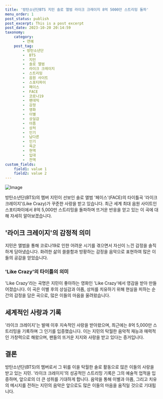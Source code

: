 ```yaml
---
title: '방탄소년단BTS 지민 솔로 앨범 라이크 크레이지 8억 5000만 스트리밍 돌파'
menu_order: 1
post_status: publish
post_excerpt: This is a post excerpt
post_date: 2023-10-20 20:14:59
taxonomy:
    category:
        - 연예
    post_tag:
        - 방탄소년단
        -  BTS
        -  지민
        -  솔로 앨범
        -  라이크 크레이지
        -  스트리밍
        -  음원 사이트
        -  스포티파이
        -  페이스
        -  FACE
        -  코로나19
        -  팬데믹
        -  감정
        -  영화
        -  이별
        -  상실감
        -  아픔
        -  상처
        -  인기
        -  남다른
        -  인기
        -  육군
        -  현역
        -  입대
        -  전역
custom_fields:
    field1: value 1
    field2: value 2
---
```


![Image](https://ssl.pstatic.net/mimgnews/image/311/2024/02/06/0001689077_001_20240206090101493.jpg?type=w540)


방탄소년단(BTS)의 멤버 지민이 선보인 솔로 앨범 '페이스'(FACE)의 타이틀곡 '라이크 크레이지'(Like Crazy)가 꾸준한 사랑을 받고 있습니다. 최근 세계 최대 음원 사이트인 스포티파이에서 8억 5,000만 스트리밍을 돌파하며 뜨거운 반응을 얻고 있는 이 곡에 대해 자세히 알아보겠습니다.

## '라이크 크레이지'의 감정적 의미
지민은 <FACE> 앨범을 통해 코로나19로 인한 어려운 시기를 겪으면서 자신이 느낀 감정을 솔직하게 담아냈습니다. 화려한 삶의 쓸쓸함과 방황하는 감정을 음악으로 표현하여 많은 이들의 공감을 얻었습니다.

### 'Like Crazy'의 타이틀의 의미
'Like Crazy'라는 곡명은 지민이 좋아하는 영화인 'Like Crazy'에서 영감을 받아 만들어졌습니다. 이 곡은 이별 후의 상실감과 아픔, 상처를 치유하기 위해 현실을 피하는 순간의 감정을 담은 곡으로, 많은 이들의 마음을 울려왔습니다.

## 세계적인 사랑과 기록
'라이크 크레이지'는 발매 이후 지속적인 사랑을 받아왔으며, 최근에는 8억 5,000만 스트리밍을 기록하며 그 인기를 입증했습니다. 이는 지민의 탁월한 음악적 재능과 매력적인 가창력으로 해왔으며, 팬들의 뜨거운 지지와 사랑을 받고 있다는 증거입니다.

## 결론
방탄소년단(BTS)의 멤버로서 그 뒤를 이을 탁월한 솔로 활동으로 많은 이들의 사랑을 받고 있는 지민. '라이크 크레이지'의 성공적인 스트리밍 기록은 그의 예술적 업적을 입증하며, 앞으로의 더 큰 성취를 기대하게 합니다. 음악을 통해 이별과 아픔, 그리고 치유의 메시지를 전하는 지민의 음악은 앞으로도 많은 이들의 마음을 움직일 것으로 기대됩니다.
